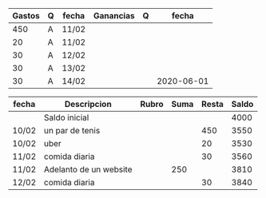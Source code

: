 | Gastos | Q   | fecha | Ganancias | Q   | fecha      |
| ------ | --- | ----- | --------- | --- | ---------- |
| 450    | A   | 11/02 |           |     |            |
| 20     | A   | 11/02 |           |     |            |
| 30     | A   | 12/02 |           |     |            |
| 30     | A   | 13/02 |           |     |
| 30     | A   | 14/02 |           |     | 2020-06-01 |

| fecha | Descripcion            | Rubro | Suma | Resta | Saldo |
| ----- | ---------------------- | ----- | ---- | ----- | ----- |
|       | Saldo inicial          |       |      |       | 4000  |
| 10/02 | un par de tenis        |       |      | 450   | 3550  |
| 10/02 | uber                   |       |      | 20    | 3530  |
| 11/02 | comida diaria          |       |      | 30    | 3560  |
| 11/02 | Adelanto de un website |       | 250  |       | 3810  |
| 12/02 | comida diaria          |       |      | 30    | 3840  |
